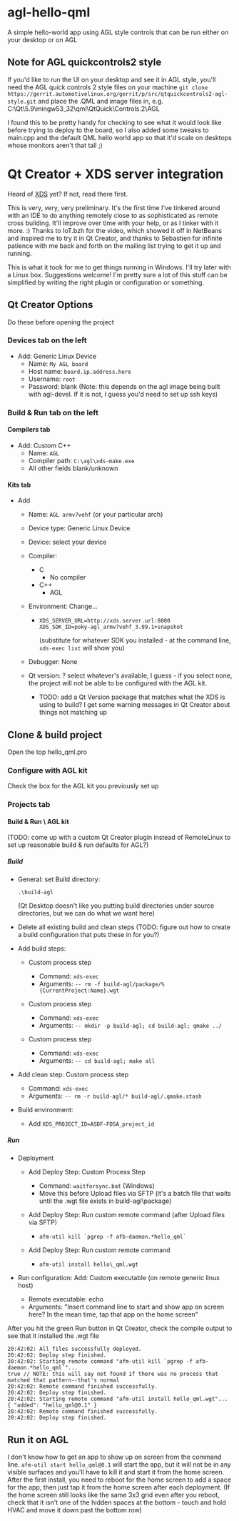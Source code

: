 # agl-hello-qml
A simple hello-world app using AGL style controls that can be run either on your desktop or on AGL

## Note for AGL quickcontrols2 style
If you'd like to run the UI on your desktop and see it in AGL style, you'll need the AGL quick controls 2 style files on your machine
`git clone https://gerrit.automotivelinux.org/gerrit/p/src/qtquickcontrols2-agl-style.git` and place the .QML and image files in, e.g. C:\Qt\5.9\mingw53_32\qml\QtQuick\Controls.2\AGL

I found this to be pretty handy for checking to see what it would look like before trying to deploy to the board, so I also added some tweaks to main.cpp and the default QML hello world app so that it'd scale on desktops whose monitors aren't that tall ;)

# Qt Creator + XDS server integration
Heard of [XDS](https://lists.linuxfoundation.org/pipermail/automotive-discussions/2017-June/004293.html) yet? If not, read there first.

This is very, very, very preliminary. It's the first time I've tinkered around with an IDE to do anything remotely close to as sophisticated as remote cross building. It'll improve over time with your help, or as I tinker with it more. :) Thanks to IoT.bzh for the video, which showed it off in NetBeans and inspired me to try it in Qt Creator, and thanks to Sebastien for infinite patience with me back and forth on the mailing list trying to get it up and running.

This is what it took for me to get things running in Windows. I'll try later with a Linux box. Suggestions welcome! I'm pretty sure a lot of this stuff can be simplified by writing the right plugin or configuration or something.

## Qt Creator Options
Do these before opening the project

### Devices tab on the left
- Add: Generic Linux Device
  - Name: `My AGL board`
  - Host name: `board.ip.address.here`
  - Username: `root`
  - Password: blank (Note: this depends on the agl image being built with agl-devel. If it is not, I guess you'd need to set up ssh keys)

### Build & Run tab on the left
#### Compilers tab
- Add: Custom C++
  - Name: `AGL`
  - Compiler path: `C:\agl\xds-make.exe`
  - All other fields blank/unknown
#### Kits tab
- Add
  - Name: `AGL armv7vehf` (or your particular arch)
  - Device type: Generic Linux Device
  - Device: select your device
  - Compiler:
    - C
      - No compiler
    - C++
      - AGL
  - Environment: Change...
    - ```
      XDS_SERVER_URL=http://xds.server.url:8000
      XDS_SDK_ID=poky-agl_armv7vehf_3.99.1+snapshot
      ```
      (substitute for whatever SDK you installed - at the command line, `xds-exec list` will show you)
      
  - Debugger: None

  - Qt version: ? select whatever's available, I guess - if you select none, the project will not be able to be configured with the AGL kit.
    - TODO: add a Qt Version package that matches what the XDS is using to build? I get some warning messages in Qt Creator about things not matching up

## Clone & build project
Open the top hello\_qml.pro

### Configure with AGL kit
Check the box for the AGL kit you previously set up

### Projects tab

#### Build & Run \ AGL kit
(TODO: come up with a custom Qt Creator plugin instead of RemoteLinux to set up reasonable build & run defaults for AGL?)

##### Build
- General: set Build directory:
  ```
  .\build-agl
  ```
  (Qt Desktop doesn't like you putting build directories under source directories, but we can do what we want here)
  
- Delete all existing build and clean steps (TODO: figure out how to create a build configuration that puts these in for you?)

- Add build steps:
  - Custom process step
    - Command: `xds-exec`
    - Arguments: `-- rm -f build-agl/package/%{CurrentProject:Name}.wgt`

  - Custom process step
    - Command: `xds-exec`
    - Arguments: `-- mkdir -p build-agl; cd build-agl; qmake ../`

  - Custom process step
    - Command: `xds-exec`
    - Arguments: `-- cd build-agl; make all`

- Add clean step: Custom process step
  - Command: `xds-exec`
  - Arguments: `-- rm -r build-agl/* build-agl/.qmake.stash`

- Build environment:
  - Add `XDS_PROJECT_ID=ASDF-FDSA_project_id`

##### Run
- Deployment
  - Add Deploy Step: Custom Process Step
    - Command: `waitforsync.bat` (Windows)
    - Move this before Upload files via SFTP (it's a batch file that waits until the .wgt file exists in build-agl\package)
    
  - Add Deploy Step: Run custom remote command (after Upload files via SFTP)
    - ```
      afm-util kill `pgrep -f afb-daemon.*hello_qml`
      ```
      
  - Add Deploy Step: Run custom remote command
    - ```
      afm-util install hello\_qml.wgt
      ```
      
- Run configuration: Add: Custom executable (on remote generic linux host)
  - Remote executable: echo
  - Arguments: "Insert command line to start and show app on screen here? In the mean time, tap that app on the home screen"

After you hit the green Run button in Qt Creator, check the compile output to see that it installed the .wgt file
```
20:42:02: All files successfully deployed.
20:42:02: Deploy step finished.
20:42:02: Starting remote command "afm-util kill `pgrep -f afb-daemon.*hello_qml`"...
true // NOTE: this will say not found if there was no process that matched that pattern--that's normal
20:42:02: Remote command finished successfully.
20:42:02: Deploy step finished.
20:42:02: Starting remote command "afm-util install hello_qml.wgt"...
{ "added": "hello_qml@0.1" }
20:42:02: Remote command finished successfully.
20:42:02: Deploy step finished.
```

## Run it on AGL
I don't know how to get an app to show up on screen from the command line. `afm-util start hello_qml@0.1` will start the app, but it will not be in any visible surfaces and you'll have to kill it and start it from the home screen. After the first install, you need to reboot for the home screen to add a space for the app, then just tap it from the home screen after each deployment. (If the home screen still looks like the same 3x3 grid even after you reboot, check that it isn't one of the hidden spaces at the bottom - touch and hold HVAC and move it down past the bottom row)
